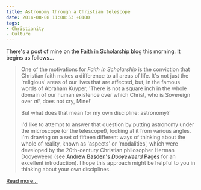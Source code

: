 ```yaml
---
title: Astronomy through a Christian telescope
date: 2014-08-08 11:08:53 +0100
tags:
- Christianity
- Culture
---
```

There's a post of mine on the [Faith in Scholarship blog](http://thinkfaith.net/fisch/blog) this morning. It begins as follows...

> One of the motivations for _Faith in Scholarship_ is the conviction that Christian faith makes a difference to all areas of life. It's not just the 'religious' areas of our lives that are affected, but, in the famous words of Abraham Kuyper, 'There is not a square inch in the whole domain of our human existence over which Christ, who is Sovereign over _all_, does not cry, Mine!'
>
> But what does that mean for my own discipline: astronomy?
>
> I'd like to attempt to answer that question by putting astronomy under the microscope (or the telescope!), looking at it from various angles. I'm drawing on a set of fifteen different ways of thinking about the whole of reality, known as 'aspects' or 'modalities', which were developed by the 20th-century Christian philosopher Herman Dooyeweerd (see [Andrew Basden's _Dooyeweerd_ Pages](http://www.dooy.salford.ac.uk/aspects.html) for an excellent introduction). I hope this approach might be helpful to you in thinking about your own disciplines.

[Read more...](http://thinkfaith.net/fisch/blog/astronomy-christian-telescope)
